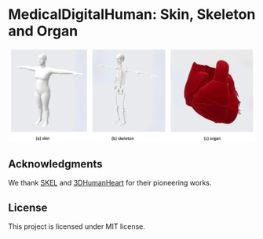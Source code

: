 # MedicalDigitalHuman: Skin, Skeleton and Organ
<img src="assets/teaser1.jpg" alt="skin_skeleton_organ" style="width: 800px;" />

## Acknowledgments
We thank [SKEL](https://github.com/MarilynKeller/SKEL) and [3DHumanHeart](https://github.com/simonreisinger/Interactive-3D-Human-Heart-Visualization) for their pioneering works.


## License
This project is licensed under MIT license.
